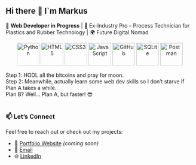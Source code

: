 ## Hi there 👋 I`m Markus

🚀 **Web Developer in Progress** | 🔐 Ex-Industry Pro – Process Technician for Plastics and Rubber Technology | 🌍 Future Digital Nomad

<p align="center">
  <img src="https://cdn.jsdelivr.net/gh/devicons/devicon/icons/python/python-original.svg" height="60" alt="Python" />
  <img src="https://cdn.jsdelivr.net/gh/devicons/devicon/icons/html5/html5-original.svg" height="60" alt="HTML5" />
  <img src="https://cdn.jsdelivr.net/gh/devicons/devicon/icons/css3/css3-original.svg" height="60" alt="CSS3" />
  <img src="https://cdn.jsdelivr.net/gh/devicons/devicon/icons/javascript/javascript-original.svg" height="60" alt="JavaScript" />
  <img src="https://cdn.jsdelivr.net/gh/devicons/devicon/icons/github/github-original.svg" height="60" alt="GitHub" />
  <img src="https://cdn.jsdelivr.net/gh/devicons/devicon/icons/sqlite/sqlite-original.svg" height="60" alt="SQLite" />
  <img src="https://cdn.jsdelivr.net/gh/devicons/devicon/icons/postman/postman-original.svg" height="60" alt="Postman" />  
</p>

Step 1: HODL all the bitcoins and pray for moon.<br>
Step 2: Meanwhile, actually learn some web dev skills so I don’t starve if Plan A takes a while.<br>
Plan B? Well... Plan A, but faster! 😎
<br/>
<br/>
### 📫 Let’s Connect

Feel free to reach out or check out my projects:

- 💼 [Portfolio Website](#) *(coming soon)*  
- 📨 [Email](Markus.Huckriede@gmail.com)  
- 🌐 [LinkedIn](https://www.linkedin.com/in/markus-huckriede-674415251/)  





<!--
**Markus-Huckriede/Markus-Huckriede** is a ✨ _special_ ✨ repository because its `README.md` (this file) appears on your GitHub profile.

Here are some ideas to get you started:

- 🔭 I’m currently working on ...
- 🌱 I’m currently learning ...
- 👯 I’m looking to collaborate on ...
- 🤔 I’m looking for help with ...
- 💬 Ask me about ...
- 📫 How to reach me: ...
- 😄 Pronouns: ...
- ⚡ Fun fact: ...
-->
